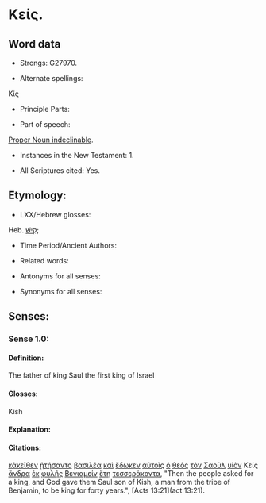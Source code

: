 # Κείς.

<!-- Status: S2=Needs2ndReview -->
<!-- Lexica used for edits: BDAG, FFM, LN, BN, A-S -->

## Word data

* Strongs: G27970.


* Alternate spellings:

Κίς

* Principle Parts: 

* Part of speech: 

[Proper Noun indeclinable](http://ugg.readthedocs.io/en/latest/proper_noun_indeclinable.html).


* Instances in the New Testament: 1.

* All Scriptures cited: Yes.

## Etymology: 

* LXX/Hebrew glosses: 

Heb. [קִישׁ](//en-uhal/H7027);

* Time Period/Ancient Authors: 

* Related words: 

* Antonyms for all senses:

* Synonyms for all senses: 

## Senses:

### Sense 1.0:

#### Definition: 

The father of king Saul the first king of Israel 

#### Glosses:

Kish

#### Explanation:

#### Citations:

[κἀκεῖθεν](../G25470/01.md) [ᾐτήσαντο](../G01540/01.md) [βασιλέα](../G09350/01.md) [καὶ](../G25320/01.md) [ἔδωκεν](../G13250/01.md) [αὐτοῖς](../G08460/01.md) [ὁ](../G35880/01.md) [θεὸς](../G23160/01.md) [τὸν](../G35880/01.md) [Σαοὺλ](../G45690/01.md) [υἱὸν](../G52070/01.md) Κείς [ἄνδρα](../G04350/01.md) [ἐκ](../G15370/01.md) [φυλῆς](../G54430/01.md) [Βενιαμείν](../G09580/01.md) [ἔτη](../G20940/01.md) [τεσσεράκοντα](../G50620/01.md), 
"Then the people asked for a king, and God gave them Saul son of Kish, a man from the tribe of Benjamin, to be king for forty years.", 
[Acts 13:21](act 13:21).  
